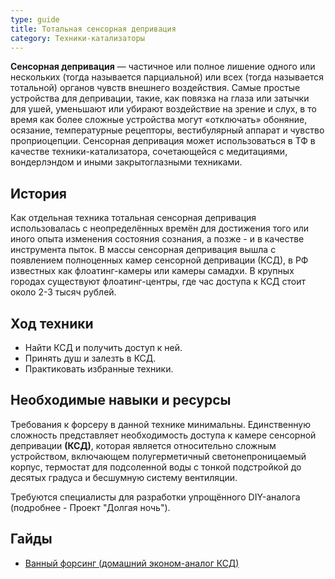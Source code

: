 ```yaml
---
type: guide
title: Тотальная сенсорная депривация
category: Техники-катализаторы
---
```



**Сенсорная депривация** — частичное или полное лишение одного или нескольких (тогда называется парциальной) или всех (тогда называется тотальной) органов чувств внешнего воздействия. Самые простые устройства для депривации, такие, как повязка на глаза или затычки для ушей, уменьшают или убирают воздействие на зрение и слух, в то время как более сложные устройства могут «отключать» обоняние, осязание, температурные рецепторы, вестибулярный аппарат и чувство проприоцепции. Сенсорная депривация может использоваться в ТФ в качестве техники-катализатора, сочетающейся с медитациями, вондерлэндом и иными закрытоглазными техниками. 
##  История
Как отдельная техника тотальная сенсорная депривация использовалась с неопределённых времён для достижения того или иного опыта изменения состояния сознания, а позже - и в качестве инструмента пыток. В массы сенсорная депривация вышла с появлением полноценных камер сенсорной депривации (КСД), в РФ известных как флоатинг-камеры или камеры самадхи. В крупных городах существуют флоатинг-центры, где час доступа к КСД стоит около 2-3 тысяч рублей.
## Ход техники
- Найти КСД и получить доступ к ней.
- Принять душ и залезть в КСД.
- Практиковать избранные техники.
## Необходимые навыки и ресурсы
Требования к форсеру в данной технике минимальны. Единственную сложность представляет необходимость доступа к камере сенсорной депривации **(КСД)**, которая является относительно сложным устройством, включающем полугерметичный светонепроницаемый корпус, термостат для подсоленной воды с тонкой подстройкой до десятых градуса и бесшумную систему вентиляции.

Требуются специалисты для разработки упрощённого DIY-аналога (подробнее - Проект "Долгая ночь").
## Гайды
* [Ванный форсинг (домашний эконом-аналог КСД)](/ванная)
